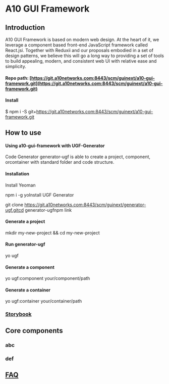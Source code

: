 # A10 GUI Framework

## Introduction

A10 GUI Framework is based on modern web design. At the heart of it, we leverage a component based front-end JavaScript framework called React.jsi. Together with Reduxii and our proposals embodied in a set of design patterns, we believe this will go a long way to providing a set of tools to build appealing, modern, and consistent web UI with relative ease and simplicity.

#### Repo path: [https://git.a10networks.com:8443/scm/guinext/a10-gui-framework.git](https://git.a10networks.com:8443/scm/guinext/a10-gui-framework.git)

#### Install

$ npm i -S git+https://git.a10networks.com:8443/scm/guinext/a10-gui-framework.git

## How to use

#### Using a10-gui-framework with UGF-Generator

Code Generator generator-ugf is able to create a project, component, orcontainer with standard folder and code structure.

#### Installation

Install Yeoman

npm i -g yoInstall UGF Generator

git clone https://git.a10networks.com:8443/scm/guinext/generator-ugf.gitcd generator-ugfnpm link

#### Generate a project

mkdir my-new-project && cd my-new-project

#### Run generator-ugf

yo ugf

#### Generate a component

yo ugf:component your/component/path

#### Generate a container

yo ugf:container your/container/path

####  

### [Storybook](https://a10-gui.gitbook.io/ugf/)

## Core components 

### abc

### def





## [FAQ](https://a10-gui.gitbook.io/ugf/faq/a10-gui-framework)

### 




